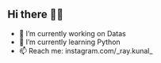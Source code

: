 ## Hi there 🙋‍♂️

- 🔭 I’m currently working on Datas
- 🌱 I’m currently learning Python
- 📫 Reach me: instagram.com/\_ray.kunal\_
